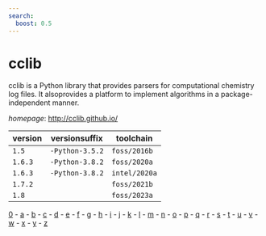 ```yaml
---
search:
  boost: 0.5
---
```

# cclib

cclib is a Python library that provides parsers for computational chemistry log files.  It alsoprovides a platform to implement algorithms in a package-independent manner.

*homepage*: <http://cclib.github.io/>

version | versionsuffix | toolchain
--------|---------------|----------
``1.5`` | ``-Python-3.5.2`` | ``foss/2016b``
``1.6.3`` | ``-Python-3.8.2`` | ``foss/2020a``
``1.6.3`` | ``-Python-3.8.2`` | ``intel/2020a``
``1.7.2`` |  | ``foss/2021b``
``1.8`` |  | ``foss/2023a``

[0](../0/index.md) - [a](../a/index.md) - [b](../b/index.md) - [c](../c/index.md) - [d](../d/index.md) - [e](../e/index.md) - [f](../f/index.md) - [g](../g/index.md) - [h](../h/index.md) - [i](../i/index.md) - [j](../j/index.md) - [k](../k/index.md) - [l](../l/index.md) - [m](../m/index.md) - [n](../n/index.md) - [o](../o/index.md) - [p](../p/index.md) - [q](../q/index.md) - [r](../r/index.md) - [s](../s/index.md) - [t](../t/index.md) - [u](../u/index.md) - [v](../v/index.md) - [w](../w/index.md) - [x](../x/index.md) - [y](../y/index.md) - [z](../z/index.md)

